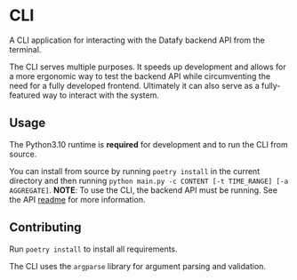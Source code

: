 # CLI

A CLI application for interacting with the Datafy backend API from the terminal.

The CLI serves multiple purposes. It speeds up development and allows for a more
ergonomic way to test the backend API while circumventing the need for a fully
developed frontend. Ultimately it can also serve as a fully-featured way to
interact with the system.

## Usage

The Python3.10 runtime is __required__ for development and to run the CLI from source.

You can install from source by running `poetry install` in the current directory
and then running `python main.py -c CONTENT [-t TIME_RANGE] [-a AGGREGATE]`.
__NOTE__: To use the CLI, the backend API must be running. See the API [readme](../backend/api/README.md)
for more information.


## Contributing

Run `poetry install` to install all requirements.

The CLI uses the `argparse` library for argument parsing and validation.
